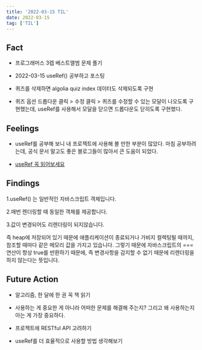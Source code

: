 ```yaml
---
title: '2022-03-15 TIL'
date: 2022-03-15
tag: ['TIL']
---
```


## Fact

- 프로그래머스 3렙 베스트앨범 문제 풀기

* 2022-03-15 useRef() 공부하고 포스팅

- 퀴즈를 삭제하면 algolia quiz index 데이터도 삭제되도록 구현

* 퀴즈 옵션 드롭다운 클릭 > 수정 클릭 > 퀴즈를 수정할 수 있는 모달이 나오도록 구현했는데, useRef를 사용해서 모달을 닫으면 드롭다운도 닫히도록 구현했다.

## Feelings

- useRef를 공부해 보니 내 프로젝트에 사용해 볼 만한 부분이 많았다. 마침 공부하려는데, 공식 문서 말고도 좋은 블로그들이 많아서 큰 도움이 되었다.

- [useRef 꼭 읽어보세요](https://minoo.medium.com/useref-%EA%B0%80-%EC%88%9C%EC%88%98-%EC%9E%90%EB%B0%94%EC%8A%A4%ED%81%AC%EB%A6%BD%ED%8A%B8-%EA%B0%9D%EC%B2%B4%EB%A5%BC-%EC%83%9D%EC%84%B1%ED%95%9C%EB%8B%A4%EB%8A%94-%EC%9D%98%EB%AF%B8%EB%A5%BC-%EA%B3%B1%EC%94%B9%EC%96%B4%EB%B3%B4%EA%B8%B0-8a0857fc5ebb)

## Findings

1.useRef() 는 일반적인 자바스크립트 객체입니다.

2.매번 렌더링할 때 동일한 객체를 제공합니다.

3.값이 변경되어도 리렌더링이 되지않습니다.

즉 heap에 저장되어 있기 때문에 애플리케이션이 종료되거나 가비지 컬렉팅될 때까지, 참조할 때마다 같은 메모리 값을 가지고 있습니다. 그렇기 때문에 자바스크립트의 === 연산이 항상 true를 반환하기 때문에, 즉 변경사항을 감지할 수 없기 때문에 리렌더링을 하지 않는다는 뜻입니다.

## Future Action

- 알고리즘, 한 달에 한 권 꼭 책 읽기

- 사용하는 게 중요한 게 아니라 어떠한 문제를 해결해 주는지? 그리고 왜 사용하는지 아는 게 가장 중요하다.

- 프로젝트에 RESTful API 고려하기

* useRef를 더 효율적으로 사용할 방법 생각해보기

